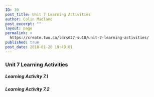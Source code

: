 ```yaml
---
ID: 30
post_title: Unit 7 Learning Activities
author: Colin Madland
post_excerpt: ""
layout: page
permalink: >
  https://create.twu.ca/ldrs627-su18/unit-7-learning-activities/
published: true
post_date: 2018-01-20 19:49:01
---
```

### Unit 7 Learning Activities

##### Learning Activity 7.1

##### Learning Activity 7.2